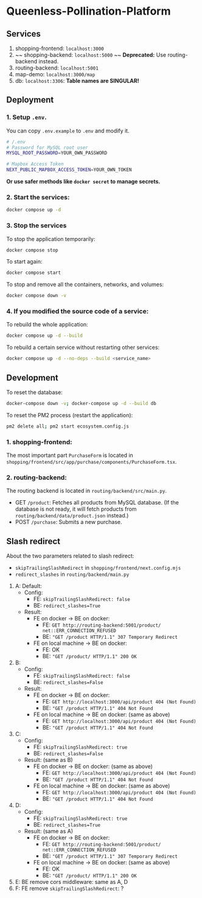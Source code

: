 # Queenless-Pollination-Platform

## Services

1. shopping-frontend: `localhost:3000`
2. ~~ shopping-backend: `localhost:5000` ~~ **Deprecated:** Use routing-backend instead.
3. routing-backend: `localhost:5001`
4. map-demo: `localhost:3000/map`
5. db: `localhost:3306`: **Table names are SINGULAR!**

## Deployment

### 1. Setup `.env`.

You can copy `.env.example` to `.env` and modify it.

```bash
# /.env
# Password for MySQL root user
MYSQL_ROOT_PASSWORD=YOUR_OWN_PASSWORD

# Mapbox Access Token
NEXT_PUBLIC_MAPBOX_ACCESS_TOKEN=YOUR_OWN_TOKEN
```

**Or use safer methods like `docker secret` to manage secrets.**

### 2. Start the services:

```bash
docker compose up -d
```

### 3. Stop the services

To stop the application temporarily:
```bash
docker compose stop
```

To start again:
```bash
docker compose start
```

To stop and remove all the containers, networks, and volumes:
```bash
docker compose down -v
```

### 4. If you modified the source code of a service:

To rebuild the whole application:
```bash
docker compose up -d --build
```

To rebuild a certain service without restarting other services:
```bash
docker compose up -d --no-deps --build <service_name>
```

## Development

To reset the database:

```bash
docker-compose down -v; docker-compose up -d --build db
```

To reset the PM2 process (restart the application):

```bash
pm2 delete all; pm2 start ecosystem.config.js
```

### 1. shopping-frontend:

The most important part `PurchaseForm` is located in `shopping/frontend/src/app/purchase/components/PurchaseForm.tsx`.

### 2. routing-backend: 

The routing backend is located in `routing/backend/src/main.py`.

- GET `/product`: Fetches all products from MySQL database. (If the database is not ready, it will fetch products from `routing/backend/data/product.json` instead.)
- POST `/purchase`: Submits a new purchase.

## Slash redirect

About the two parameters related to slash redirect:
- `skipTrailingSlashRedirect` in `shopping/frontend/next.config.mjs`
- `redirect_slashes` in `routing/backend/main.py`

1. A: Default:
    - Config:
        - FE: `skipTrailingSlashRedirect: false`
        - BE: `redirect_slashes=True`
    - Result:
        - FE on docker -> BE on docker: 
            - FE: `GET http://routing-backend:5001/product/ net::ERR_CONNECTION_REFUSED`
            - BE: `"GET /product HTTP/1.1" 307 Temporary Redirect`
        - FE on local machine -> BE on docker: 
            - FE: OK
            - BE: `"GET /product/ HTTP/1.1" 200 OK`
2. B: 
    - Config:
        - FE: `skipTrailingSlashRedirect: false`
        - BE: `redirect_slashes=False`
    - Result:
        - FE on docker -> BE on docker: 
            - FE: `GET http://localhost:3000/api/product 404 (Not Found)`
            - BE: `"GET /product HTTP/1.1" 404 Not Found`
        - FE on local machine -> BE on docker: (same as above)
            - FE: `GET http://localhost:3000/api/product 404 (Not Found)`
            - BE: `"GET /product HTTP/1.1" 404 Not Found`
3. C:
    - Config:
        - FE: `skipTrailingSlashRedirect: true`
        - BE: `redirect_slashes=False`
    - Result: (same as B)
        - FE on docker -> BE on docker: (same as above)
            - FE: `GET http://localhost:3000/api/product 404 (Not Found)`
            - BE: `"GET /product HTTP/1.1" 404 Not Found`
        - FE on local machine -> BE on docker: (same as above)
            - FE: `GET http://localhost:3000/api/product 404 (Not Found)`
            - BE: `"GET /product HTTP/1.1" 404 Not Found`
4. D:
    - Config:
        - FE: `skipTrailingSlashRedirect: true`
        - BE: `redirect_slashes=True`
    - Result: (same as A)
        - FE on docker -> BE on docker: 
            - FE: `GET http://routing-backend:5001/product/ net::ERR_CONNECTION_REFUSED`
            - BE: `"GET /product HTTP/1.1" 307 Temporary Redirect`
        - FE on local machine -> BE on docker: (same as above)
            - FE: OK
            - BE: `"GET /product/ HTTP/1.1" 200 OK`
5. E: BE remove cors middleware: same as A, D
6. F: FE remove `skipTrailingSlashRedirect`: ?
